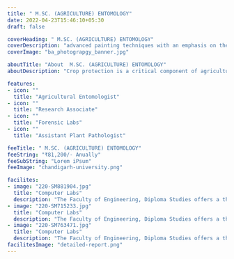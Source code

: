 ```yaml
---
title: " M.SC. (AGRICULTURE) ENTOMOLOGY"
date: 2022-04-23T15:46:10+05:30
draft: false

coverHeading: " M.SC. (AGRICULTURE) ENTOMOLOGY"
coverDescription: "advanced painting techniques with an emphasis on theme development"
coverImage: "ba_photograpgy_banner.jpg"

aboutTitle: "About  M.SC. (AGRICULTURE) ENTOMOLOGY"
aboutDescription: "Crop protection is a critical component of agriculture. Insect pests cause massive losses to standing crops, stored grains, and their products. Entomology graduates will play an important role in academia and industry by preventing losses caused by insects with innovative technologies that cause minimal disruption to the environment and non-target organisms, as well as ensuring higher yields from useful insects such as honeybees and silkworms. Students will study how to develop sustainable, profitable, and ethical food production models that can be implemented around the world using technology and research.During this course, students will learn about soil science, plant life cycle, agricultural soil types, livestock production, and ways to optimize farming techniques. On the business side of agriculture, students will learn about agricultural economics, industrial crop use, and international laws governing agriculture and food production."

features:
- icon: ""
  title: "Agricultural Entomologist"
- icon: ""
  title: "Research Associate"
- icon: ""
  title: "Forensic Labs"
- icon: ""
  title: "Assistant Plant Pathologist"

feeTitle: " M.SC. (AGRICULTURE) ENTOMOLOGY"
feeString: "₹81,200/- Anually"
feeSubString: "Lorem iPsum"
feeImage: "chandigarh-university.png"

facilites:
- image: "220-SM881904.jpg"
  title: "Computer Labs"
  description: "The Faculty of Engineering, Diploma Studies offers a three year diploma program in Aeronautical Engineering"
- image: "220-SM715233.jpg"
  title: "Computer Labs"
  description: "The Faculty of Engineering, Diploma Studies offers a three year diploma program in Aeronautical Engineering"
- image: "220-SM763471.jpg"
  title: "Computer Labs"
  description: "The Faculty of Engineering, Diploma Studies offers a three year diploma program in Aeronautical Engineering"
facilitesImage: "detailed-report.png"
---
```


